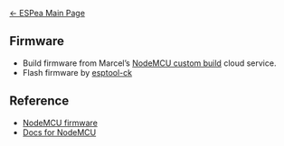[← ESPea Main Page](ESPea.md)

## Firmware

  - Build firmware from Marcel’s [NodeMCU custom
    build](http://nodemcu-build.com/) cloud service.
  - Flash firmware by [esptool-ck](https://github.com/igrr/esptool-ck)

## Reference

  - [NodeMCU firmware](https://github.com/nodemcu/nodemcu-firmware)
  - [Docs for NodeMCU](http://nodemcu.readthedocs.org/en/dev/en/)